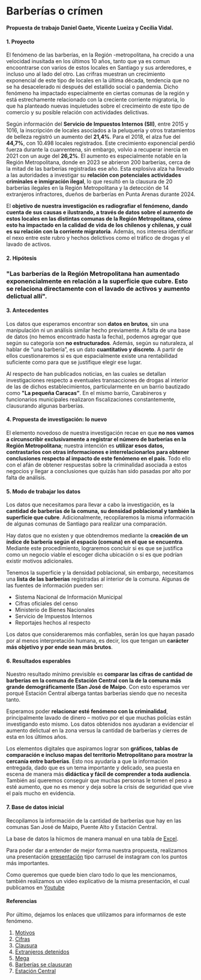 # Barberías o crímen
**Propuesta de trabajo Daniel Gaete, Vicente Lueiza y Cecilia Vidal.**

#### **1. Proyecto**

El fenómeno de las barberías, en la Región -metropolitana, ha crecido a una velocidad inusitada en los últimos 10 años, tanto que ya es comun encoontrarse con varios de estos locales en Santiago y sus arderedores, e incluso uno al lado del otro.
Las crifras muestran un crecimiento exponencial de este tipo de locales en la última década, tendencia que no se ha desacelerado ni después del estallido social o pandemia. Dicho fenómeno ha impactado especialmente en ciertas comunas de la región y está estrechamente relacionado con la creciente corriente migratoria, lo que ha planteado nuevas inquietudes sobre el crecimeinto de este tipo de comercio y su posible relación con actividades delictivas.

Según información del **Servicio de Impuestos Internos (SII)**, entre 2015 y 1016, la inscripción de locales asociados a la peluquería y otros tratamientos de belleza registró un aumento del **21,4%**. Para el 2018, el alza fue del **44,7%**, con 10.498 locales registrados. Este crecimiento exponencial perdió fuerza durante la cuanrentena, sin embargo, volvio a recuperar inercia en 2021 con un auge del **26,2%**. El aumento es especialmente notable en la Región Metropolitana, donde en 2023 se abrieron 200 barberías, cerca de la mitad de las barberías registradas ese año. Esta explosiva alza ha llevado a las autoridades a investigar su **relación con potenciales actividades criminales e inmigración ilegal**, lo que resultó en la clausura de 20 barberías ilegales en la Región Metropolitana y la detección de 14 extranjeros infractores, dueños de barberías en Punta Arenas durante 2024.

El **objetivo de nuestra investigación es radiografiar el fenómeno, dando cuenta de sus causas e ilustrando, a través de datos sobre el aumento de estos locales en las distintas comunas de la Región Metropolitana, cómo esto ha impactado en la calidad de vida de los chilenos y chilenas, y cuál es su relación con la corriente migratoria**. Además, nos interesa identificar el nexo entre este rubro y hechos delictivos como el tráfico de drogas y el lavado de activos.

#### **2. Hipótesis**
### "Las barberías de la Región Metropolitana han aumentado exponencialmente en relación a la superficie que cubre. Esto se relaciona directamente con el lavado de activos y aumento delictual allí".

#### **3. Antecedentes**
Los datos que esperamos encontrar son **datos en brutos**, sin una manipulación ni un análisis similar hecho previamente.  A falta de una base de datos (no hemos encontrado hasta la fecha), podemos agregar que según su categoría son **no estructurados**. Además, según su naturaleza, al hablar de “una barbería”, es un dato **cuantitativo y discreto**. A partir de ellos cuestionaremos si es que espacialmente existe una rentabilidad suficiente como para que se justifique elegir ese lugar.

Al respecto de han publicados noticias, en las cuales se detallan investigaciones respecto a eventuales transacciones de drogas al interior de las de dichos establecimientos, particularmente en un barrio bautizado como **"La pequeña Caracas”**. En el mismo barrio, Carabineros y funcionarios municipales realizaron fiscalizaciones constantemente, clausurando algunas barberías.

#### **4. Propuesta de investigación: lo nuevo**
El elemento novedoso de nuestra investigación recae en que **no nos vamos a circunscribir exclusivamente a registrar el número de barberías en la Región Metropolitana**; nuestra intención es **utilizar esos datos, contrastarlos con otras informaciones e interrelacionarlos para obtener conclusiones respecto al impacto de este fenómeno en el país**. Todo ello con el afán de obtener respuestas sobre la criminalidad asociada a estos negocios y llegar a conclusiones que quizás han sido pasadas por alto por falta de análisis.

#### **5. Modo de trabajar los datos**
Los datos que necesitamos para llevar a cabo la investigación, es la **cantidad de barberías de la comuna, su densidad poblacional y también la superficie que cubre**. Adicionalmente, recopilaremos la misma información de algunas comunas de Santiago para realizar una comparación. 

Hay datos que no existen y que obtendremos mediante la **creación de un índice de barbería según el espacio (comuna) en el que se encuentra**. Mediante este procedimiento, lograremos concluir si es que se justifica como un negocio viable el escoger dicha ubicación o si es que podrían existir motivos adicionales.  

Tenemos la superficie y la densidad poblacional, sin embargo, necesitamos una **lista de las barberías** registradas al interior de la comuna. Algunas de las fuentes de información pueden ser:
- Sistema Nacional de Información Municipal
- Cifras oficiales del censo
- Ministerio de Bienes Nacionales
- Servicio de Impuestos Internos
- Reportajes hechos al respecto

Los datos que consideraremos más confiables, serán los que hayan pasado por al menos interpretación humana, es decir, los que tengan un **carácter más objetivo y por ende sean más brutos**.

#### **6. Resultados esperables**
Nuestro resultado mínimo previsible es **comparar las cifras de cantidad de barberías en la comuna de Estación Central con la de la comuna más grande demográficamente (San José de Maipo**. Con esto esperamos ver porqué Estación Central alberga tantas barberías siendo que no necesita tanto.

Esperamos poder **relacionar esté fenómeno con la criminalidad**, principalmente lavado de dinero – motivo por el que muchas policías están investigando esto mismo. Los datos obtenidos nos ayudaran a evidenciar el aumento delictual en la zona versus la cantidad de barberías y cierres de esta en los últimos años.

Los elementos digitales que aspiramos lograr son **gráficos, tablas de comparación e incluso mapas del territorio Metropolitano para mostrar la cercanía entre barberías**. Esto nos ayudaría a que la información entregada, dado que es un tema importante y delicado, sea puesta en escena de manera más **didáctica y fácil de comprender a toda audiencia**. También así queremos conseguir que muchas personas le tomen el peso a esté aumento, que no es menor y deja sobre la crisis de seguridad que vive el país mucho en evidencia.

#### **7. Base de datos inicial**
Recopilamos la información de la cantidad de barberías que hay en las comunas San José de Maipo, Puente Alto y Estación Central.

La base de datos la hiicmos de manera manual en una tabla de
[Excel](https://uccl0-my.sharepoint.com/:x:/r/personal/ceciliavugarte_uc_cl/Documents/Base%20de%20datos%20Barber%C3%ADas.xlsx?d=w0c617692742f490b99b3c8d45a2e58b3&csf=1&web=1&e=M0NOef).

Para poder dar a entender de mejor forma nuestra propuesta, realizamos una presentación
[presentación](https://www.canva.com/design/DAGPjGfWLZI/iCgMraf0IJBtk2obpCcyqg/edit?utm_content=DAGPjGfWLZI&utm_campaign=designshare&utm_medium=link2&utm_source=sharebutton)
tipo carrusel de instagram con los puntos más importantes.

Como queremos que quede bien claro todo lo que les mencionamos, también realizamos un video explicativo de la misma presentación, el cual publicamos en 
[Youtube](https://youtu.be/mb8ppCRns6s)

#### **Referencias**
Por último, dejamos los enlaces que utilizamos para informarnos de este fenómeno.

1. [Motivos](https://www.emol.com/noticias/Nacional/2024/04/09/1127190/barberias-chile-negocio-lavado-activos.html)
2. [Cifras](https://www.emol.com/noticias/Nacional/2024/04/21/1128519/barberias-abiertas-2023-cifras.html)
3. [Clausura](https://www.diariousach.cl/clausuran-mas-de-20-barberias-ilegales-en-cuatro-comunas-de-la-region)
4. [Extranjeros detenidos](https://dialogosur.cl/2024/05/detectan-a-14-extranjeros-infractores-en-fiscalizacion-a-barberias/)
5. [Mega](https://www.mega.cl/amp/programas/mucho-gusto/mejores-momentos/168675-fiscalizacion-estacion-central-clausuran-barberia-sin-patente.html)
6. [Barberías se clausuran](https://www.google.com/amp/s/www.t13.cl/amp/videos/nacional/clausuran-casinos-barberias-irregulares-florida-estacion-central-14-5-2024)
7. [Estación Central](https://www.google.com/amp/s/www.chilevision.cl/amp/contigo-en-la-manana/policial/insolito-barberias-de-estacion-central-cerraron-para-evitar-fiscalizacion)